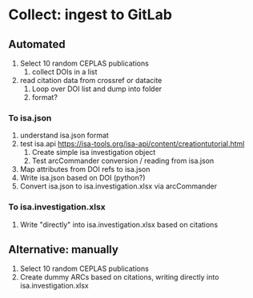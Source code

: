 
# Collect: ingest to GitLab

## Automated

1. Select 10 random CEPLAS publications
    1. collect DOIs in a list
1. read citation data from crossref or datacite
    1. Loop over DOI list and dump into folder
    2. format?

### To isa.json

1. understand isa.json format
1. test isa.api <https://isa-tools.org/isa-api/content/creationtutorial.html>
    1. Create simple isa investigation object
    1. Test arcCommander conversion / reading from isa.json 
1. Map attributes from DOI refs to isa.json
1. Write isa.json based on DOI (python?)
1. Convert isa.json to isa.investigation.xlsx via arcCommander

### To isa.investigation.xlsx

1. Write "directly" into isa.investigation.xlsx based on citations

## Alternative: manually

1. Select 10 random CEPLAS publications
1. Create dummy ARCs based on citations, writing directly into isa.investigation.xlsx
